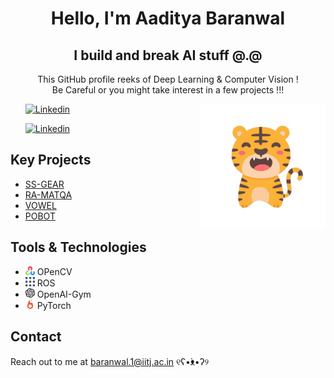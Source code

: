<!DOCTYPE html>
<html lang="en">
<head>
  <meta charset="UTF-8">
  <meta name="viewport" content="width=device-width, initial-scale=1.0">
</head>
<body>
  <h1 class="animated-element" align = center>Hello, I'm Aaditya Baranwal</h1>
  <h2 class="animated-element" align = center>I build and break AI stuff @.@</h2>
  <p class="animated-element" align = center>This GitHub profile reeks of Deep Learning & Computer Vision ! <br>Be Careful or you might take interest in a few projects !!!</p>
    <ul>
    <a href="https://www.instagram.com/__.aeternum.__/">
        <img src="https://img.shields.io/badge/-|%20%20__.aeternum.__%20|-purple?style=flat-square&logo=Instagram&logoColor=white&link=https://www.linkedin.com/in/aaditya-baranwal-1b1b3a1b0/" alt="Linkedin">
    </a>
        <img src=assets/profile.png alt="Profile Picture" align = right height = 200>
    </ul>
    <ul>
    <a href="https://www.linkedin.com/in/aadityabaranwal/">
        <img src="https://img.shields.io/badge/-Aaditya%20Baranwal-blue?style=flat-square&logo=Linkedin&logoColor=white&link=https://www.linkedin.com/in/aaditya-baranwal-1b1b3a1b0/" alt="Linkedin">
    </a>
    </ul>
  
  <h2 class="animated-element">Key Projects</h2>
  <ul class="animated-element">
    <li><a href="">SS-GEAR</a></li>
    <li><a href="">RA-MATQA</a></li>
    <li><a href="">VOWEL</a></li>
    <li><a href="">POBOT</a></li>
    <!-- Add more projects with links as needed -->
  </ul>
  
   <h2 class="animated-element">Tools & Technologies</h2>
  <ul class="animated-element">
    <li>
      <img src="assets/cv2.png" alt="OpenCV Logo" width="15"> OPenCV
    </li>
    <li>
      <img src="assets/ros.svg" alt="ROS Logo" width="15"> ROS
    </li>
    <li>
      <img src="assets/gym.svg" alt="OpenAI Gym Logo" width="15"> OpenAI-Gym
    </li>
    <li>
      <img src="assets/torch.svg" alt="PyTorch Logo" width="15"> PyTorch
    </li>
    <!-- Add more tools and technologies as needed -->
  </ul>
  
  <h2 class="animated-element">Contact</h2>
  <p class="animated-element">Reach out to me at <u>baranwal.1@iitj.ac.in</u> ୧ʕ•̀ᴥ•́ʔ୨</p>
</body>
</html>
